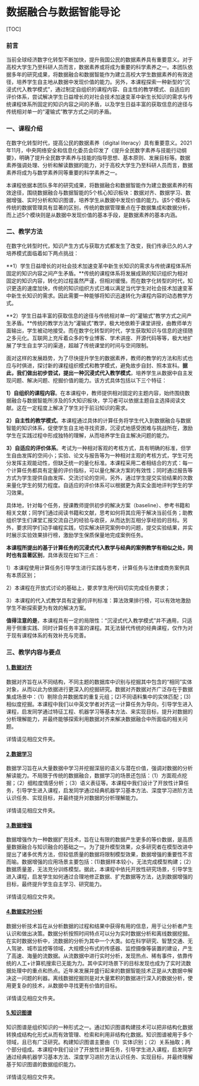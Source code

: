 # 数据融合与数据智能导论

[TOC]

### 前言

当前全球经济数字化转型不断加快，提升我国公民的数据素养具有重要意义。对于高校大学生乃至科研人员而言，数据素养或将成为重要的科学素养之一。本团队依据多年的研究成果，将数据融合和数据智能作为建立高校大学生数据素养的有效途径，培养学生自主地从数据中发现价值的能力。另外，本课程探索一种新型的“沉浸式代入教学模式”，通过制定自组织的课程内容、自主性的教学模式、自适应的评价体系，尝试解决学生日益增长的对社会技术加速变革中新生长知识的需求与传统课程体系所固定的知识内容之间的矛盾，以及学生日益丰富的获取信息的途径与传统相对单一的“灌输式”教学方式之间的矛盾。



### 一、课程介绍

在数字化转型时代，提高公民的数据素养（digital literacy）具有重要意义。2021年11月，中央网络安全和信息化委员会印发了《提升全民数字素养与技能行动纲要》，明确了提升全民数字素养与技能的指导思想、基本原则、发展目标等。数据素养强调处理、分析和解读数据的能力，对于高校大学生乃至科研人员而言，数据素养将成为与数学素养同等重要的科学素养之一。

本课程依据本团队多年的研究成果，将数据融合和数据智能作为建立数据素养的有效途径，围绕数据融合与数据智能的5个核心知识板块：数据对齐、数据学习、数据增强、实时分析和知识图谱，培养学生从数据中发现价值的能力。该5个模块与传统的数据管理具有显著的区别，传统的数据管理重点在于数据集成和数据分析，而上述5个模块则是从数据中发现价值的基本手段，是数据素养的基本内涵。



### 二、教学方法

在数字化转型时代，知识产生方式与获取方式都发生了改变，我们传承已久的人才培养模式面临着如下两点挑战：

**1）学生日益增长的对社会技术加速变革中新生长知识的需求与传统课程体系所固定的知识内容之间产生矛盾。**传统的课程体系将发展成熟的知识组织为相对固定的知识内容，转化的过程虽然严谨，但相对缓慢。而在数字化转型的时代，知识更迭的速度加快，传统的知识组织方式已难以满足当代学生对社会技术加速变革中新生长知识的需求。因此需要一种能够将知识迅速转化为课程内容的动态教学方式。

**2）学生日益丰富的获取信息的途径与传统相对单一的“灌输式”教学方式之间产生矛盾。**传统的教学方法为“灌输式”教学，极大地依赖于课堂讲授，由教师单方面输出，学生被动地接受。而在数字化转型的时代，学生获取知识与信息的途径随之多元化。互联网上充斥着众多的专业博客、学术讲座、开源代码等等，极大地扩展了学生自主学习的渠道，超越了传统课堂的时间与空间限制。



面对这样的发展趋势，为了尽快提升学生的数据素养，教师的教学的方法和形式也应与时俱进，探讨新的课程组织模式和教学模式，避免故步自封、照本宣科。**据此，我们做出初步尝试，提出一种沉浸式代入教学模式**，培养学生从数据中自主发现问题、解决问题、挖掘价值的能力。该方式具体包括以下三个特征：

**1）自组织的课程内容**。在本课程中，教师提供相对固定的主题内容，始终围绕数据融合与数据智能所涉及的5大知识板块，学习者可以依据主题自主选择阅读文献。这在一定程度上解决了学生对于前沿知识的需求。

**2）自主性的教学模式**。本课程通过具体的计算任务将学生代入到数据融合与数据智能的知识体系，促使学生自主地寻找资源，沉浸式地感受困难与挑战所在，激励学生在实践过程中形成独特的理解，从而培养学生自主解决问题的能力。

**3）自适应的评价体系**。考试为一种相对客观的考核方式，具有明确的标准，但学生自由发挥的空间小；实验、论文与报告等为一种相对主观的考核方式，学生可充分发挥主观能动性，但缺乏统一的量化标准。本课程采用二者相结合的方式：每一个计算任务都具有定量的评价指标，可以量化解决方案的有效性；同时通过报告等方式为学生提供自由发挥、交流讨论的空间，另外，通过学生提交实验结果的次数来量化学生的努力程度。自适应的评价体系可以根据更为真实全面地评判学生的学习效果。



具体地，针对每个任务，授课教师提供初步的解决方案（baseline）、参考书籍和相关文献；同学们通过阅读书籍和文献，思考如何将其应用于解决当前任务；助教组织学生们课堂汇报交流自己的经验与收获，从而达到互相分享经验的目标。另外，要求同学们动手编程实践，切实解决研究案例中的问题，提交实验结果，并实时展示实验效果排行榜，激励学生保质保量地完成案例任务。



**本课程所提出的基于计算任务的沉浸式代入教学与经典的案例教学有相似之处，同时也有显著区别**，具体表现在如下三点：

1）本课程使用计算任务引导学生进行实践与思考，计算任务与法律或商务案例具有本质区别；

2）本课程在开放式讨论的基础上，要求学生用代码切实完成任务要求；

3）本课程的代入式教学具有定量的评判标准：算法效果排行榜，可以有效地激励学生不断探索更为有效的解决方案。



**值得注意的是**，本课程具有一定的局限性：“沉浸式代入教学模式”并不通用，只适用于侧重实践、同时计算任务丰富的课程。其无法替代传统的经典课程，仅作为对于现有课程体系的有效补充与完善。



### 三、教学内容与要点

#### [1. 数据对齐]()

数据对齐旨在从不同结构，不同主题的数据库中识别与挖掘其中包含的“相同”实体对象，从而以此为依据进行更深入的挖掘研究。数据对齐数据对齐广泛存在于数据集成场景中：（1）剔除合并数据库的重复元组；(2)不同语料集中的实体匹配；(3)相似度挖掘。本课程中我们以中英文学者对齐这一计算任务为导向，引导学生进入课程，启发同学通过特征工程、机器学习等基本方法、来实现目标，提升对数据的分析理解能力，并最终能够探索利用数据对齐来解决数据融合中所面临的相关问题。

详情请见相应文件夹。

#### [2.数据学习]()

数据学习旨在从大量数据中学习并挖掘深层的语义与潜在价值，强调对数据的分析解读能力。不局限于传统的数据融合，数据学习的场景还包括：（1）方面观点挖掘；（2）细粒度情感分析；（3）语义表征等。本课程中我们设计了开放性计算任务，引导学生进入课程，启发同学通过经典机器学习基本方法、深度学习进阶方法认识任务、实现目标，并最终提升对数据的分析理解能力。

详情请见相应文件夹。

#### [3.数据增强](https://github.com/wamdmlab/Substituted_Learning/tree/main/%E6%95%B0%E6%8D%AE%E5%A2%9E%E5%BC%BA)

数据增强作为一种数据扩充技术，旨在让有限的数据产生更多的等价数据，是高质量数据融合与知识融合的基础之一。为了提升模型效果，众多研究者在模型改进中提出了诸多优秀方法，但较低质量的数据将限制模型效果，数据增强的重要性不言而喻。数据增强的应用场景主要包括：(1)数据样本较小，无法完成模型构建；（2）数据质量差，无法充分训练模型。据此，本课程中依托开放性研究场景，引导学生进入课程，启发学生如何通过合理地修正数据、扩充数据等方法，达到数据增强的目标，最终提升学生自主学习、研究能力。

详情请见相应文件夹。

#### [4.数据实时分析](https://github.com/wamdmlab/Substituted_Learning/tree/main/%E6%95%B0%E6%8D%AE%E5%AE%9E%E6%97%B6%E5%88%86%E6%9E%90)

数据分析技术旨在从分析数据的过程和结果中获得有用的信息，用于让分析者产生认识和做出决策。数据分析按照时间特点可以分为实时数据分析和离线数据挖掘。在实时数据分析中，流数据的分析为其中一个大类。如在科学研究、智慧交通、无人驾驶、城市监控等领域，大规模分布式的传感器、监控摄像等装置的建设，产生了高速、海量的流数据。从流数据中进行实时分析，发现热点、稀有事件，依靠传统的人工+计算机搜索已无能为力。其中实时场景下的目标发现也成为了实时流数据处理中的重点和热点。近年来发展并盛行起来的数据智能技术正是从大数据中解决这一问题的利器。离线数据挖掘则是对大量累积的数据进行深入的数据分析，使用更复杂的技术，从数据中寻找更有价值的目标。

详情请见相应文件夹。

#### [5.知识图谱](https://github.com/wamdmlab/Substituted_Learning/tree/main/%E7%9F%A5%E8%AF%86%E5%9B%BE%E8%B0%B1)

知识图谱是组织知识的一种形式之一。通过知识图谱构建技术可以把非结构化数据转换成结构化形式从而有效管理、检索和利用非结构化数据。知识图谱被用于多个领域，且已有广泛研究。构建知识图谱主要由（1）实体识别；（2）关系抽取；两个部分组成。本课程中我们设计了开放性计算任务，引导学生进入课程，启发同学通过经典机器学习基本方法、深度学习进阶方法认识任务、实现目标，并最终理解基于知识图谱的数据组织能力。

详情请见相应文件夹。